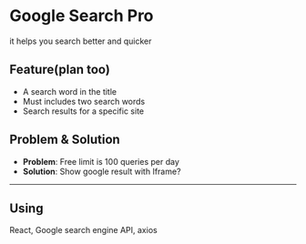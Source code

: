# Google Search Pro

it helps you search better and quicker

## Feature(plan too)

- A search word in the title
- Must includes two search words
- Search results for a specific site

## Problem & Solution
+ **Problem**: Free limit is 100 queries per day
+ **Solution**: Show google result with Iframe?

* * *

## Using
React, Google search engine API, axios
